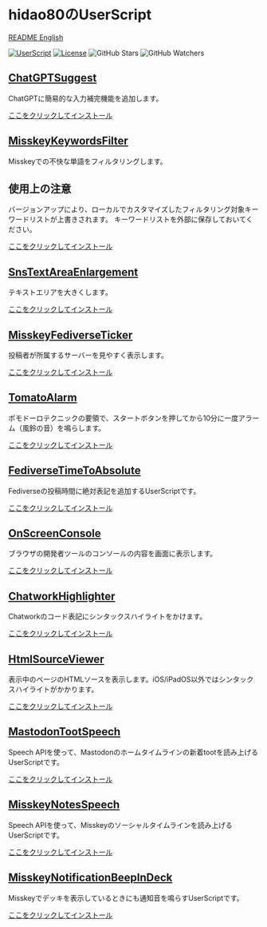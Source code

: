 # hidao80のUserScript

[README English](./README.md)

[![UserScript](https://img.shields.io/badge/Framework-UserScript-blue.svg)](https://en.wikipedia.org/wiki/Userscript)
[![License](https://img.shields.io/github/license/hidao80/UserScript)](/LICENSE)
![GitHub Stars](https://img.shields.io/github/stars/hidao80/UserScript?style=social)
![GitHub Watchers](https://img.shields.io/github/watchers/hidao80/UserScript?style=social)

## [ChatGPTSuggest](./ChatGptSuggest/README.md)

ChatGPTに簡易的な入力補完機能を追加します。

[ここをクリックしてインストール](https://github.com/hidao80/UserScript/raw/main/ChatGptSuggest/ChatGptSuggest.user.js)

## [MisskeyKeywordsFilter](./MisskeyKeywordsFilter/README.md)

Misskeyでの不快な単語をフィルタリングします。

## 使用上の注意

バージョンアップにより、ローカルでカスタマイズしたフィルタリング対象キーワードリストが上書きされます。
キーワードリストを外部に保存しておいてください。

[ここをクリックしてインストール](https://github.com/hidao80/UserScript/raw/main/MisskeyKeywordsFilter/MisskeyKeywordsFilter.user.js)

## [SnsTextAreaEnlargement](./SnsTextAreaEnlargement/README.md)

テキストエリアを大きくします。

[ここをクリックしてインストール](https://github.com/hidao80/UserScript/raw/main/SnsTextAreaEnlargement/SnsTextAreaEnlargement.user.js)

## [MisskeyFediverseTicker](./MisskeyFediverseTicker/README.md)

投稿者が所属するサーバーを見やすく表示します。

[ここをクリックしてインストール](https://github.com/hidao80/UserScript/raw/main/MisskeyFediverseTicker/MisskeyFediverseTicker.user.js)

## [TomatoAlarm](./TomatoAlarm/README.md)

ポモドーロテクニックの要領で、スタートボタンを押してから10分に一度アラーム（風鈴の音）を鳴らします。

[ここをクリックしてインストール](https://github.com/hidao80/UserScript/raw/main/TomatoAlarm/TomatoAlarm.user.js)

## [FediverseTimeToAbsolute](./FediverseTimeToAbsolute/README.md)

Fediverseの投稿時間に絶対表記を追加するUserScriptです。

[ここをクリックしてインストール](https://github.com/hidao80/UserScript/raw/main/FediverseTimeToAbsolute/FediverseTimeToAbsolute.user.js)

## [OnScreenConsole](./OnScreenConsole/README.md)

ブラウザの開発者ツールのコンソールの内容を画面に表示します。

[ここをクリックしてインストール](https://github.com/hidao80/UserScript/raw/main/OnScreenConsole/OnScreenConsole.user.js)

## [ChatworkHighlighter](./ChatworkHighlighter/README.md)

Chatworkのコード表記にシンタックスハイライトをかけます。

[ここをクリックしてインストール](https://github.com/hidao80/UserScript/raw/main/ChatworkHighlighter/ChatworkHighlighter.user.js)

## [HtmlSourceViewer](./HtmlSourceViewer/README.md)

表示中のページのHTMLソースを表示します。iOS/iPadOS以外ではシンタックスハイライトがかかります。

[ここをクリックしてインストール](https://github.com/hidao80/UserScript/raw/main/HtmlSourceViewer/HtmlSourceViewer.user.js)

## [MastodonTootSpeech](./MastodonTootSpeech/README.md)

Speech APIを使って、Mastodonのホームタイムラインの新着tootを読み上げるUserScriptです。

[ここをクリックしてインストール](https://github.com/hidao80/UserScript/raw/main/MastodonTootSpeech/MastodonTootSpeech.user.js)

## [MisskeyNotesSpeech](./MisskeyNotesSpeech/README.md)

Speech APIを使って、Misskeyのソーシャルタイムラインを読み上げるUserScriptです。

[ここをクリックしてインストール](https://github.com/hidao80/UserScript/raw/main/MisskeyNotesSpeech/MisskeyNotesSpeech.user.js)

## [MisskeyNotificationBeepInDeck](./MisskeyNotificationBeepInDeck/README.md)

Misskeyでデッキを表示しているときにも通知音を鳴らすUserScriptです。

[ここをクリックしてインストール](https://github.com/hidao80/UserScript/raw/main/MisskeyNotificationBeepInDeck/MisskeyNotificationBeepInDeck.user.js)
